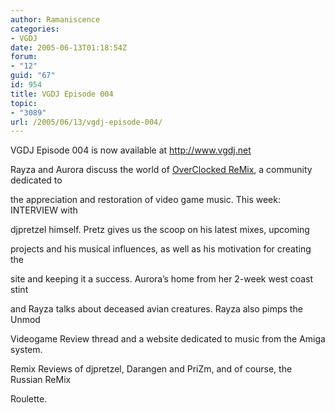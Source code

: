 ```yaml
---
author: Ramaniscence
categories:
- VGDJ
date: 2005-06-13T01:18:54Z
forum:
- "12"
guid: "67"
id: 954
title: VGDJ Episode 004
topic:
- "3089"
url: /2005/06/13/vgdj-episode-004/
---
```


VGDJ Episode 004 is now available at <a href="http://www.vgdj.net" target="_blank">http://www.vgdj.net</a>

Rayza and Aurora discuss the world of [OverClocked ReMix](http://www.ocremix.org/), a community dedicated to
  
the appreciation and restoration of video game music. This week: INTERVIEW with
  
djpretzel himself. Pretz gives us the scoop on his latest mixes, upcoming
  
projects and his musical influences, as well as his motivation for creating the
  
site and keeping it a success. Aurora&#8217;s home from her 2-week west coast stint
  
and Rayza talks about deceased avian creatures. Rayza also pimps the Unmod
  
Videogame Review thread and a website dedicated to music from the Amiga system.
  
Remix Reviews of djpretzel, Darangen and PriZm, and of course, the Russian ReMix
  
Roulette.